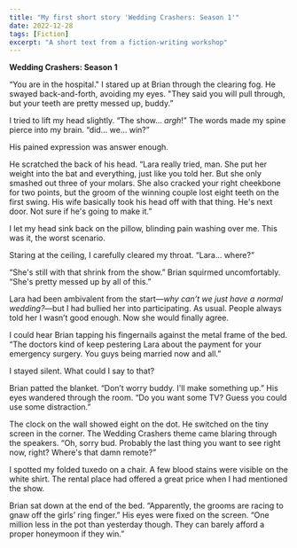 ```yaml
---
title: "My first short story 'Wedding Crashers: Season 1'"
date: 2022-12-28
tags: [Fiction]
excerpt: "A short text from a fiction-writing workshop"
---
```


<b>Wedding Crashers: Season 1</b>

“You are in the hospital." I stared up at Brian through the clearing fog. He swayed back-and-forth, avoiding my eyes. 
"They said you will pull through, but your teeth are pretty messed up, buddy.”


I tried to lift my head slightly. “The show… <i>argh</i>!” The words made my spine pierce into my brain. “did… we… win?”

His pained expression was answer enough.

He scratched the back of his head. “Lara really tried, man. She put her weight into the bat and everything, just like you told her. But she only smashed out three of your molars. She also cracked your right cheekbone for two points, but the groom of the winning couple lost eight teeth on the first swing. His wife basically took his head off with that thing. He's next door. Not sure if he's going to make it.”

I let my head sink back on the pillow, blinding pain washing over me. This was it, the worst scenario. 

Staring at the ceiling, I carefully cleared my throat. “Lara… where?”

“She's still with that shrink from the show.” Brian squirmed uncomfortably. “She's pretty messed up by all of this.” 

Lara had been ambivalent from the start—<i>why can’t we just have a normal wedding?</i>—but I had bullied her into participating. As usual. People always told her I wasn’t good enough. Now she would finally agree.

I could hear Brian tapping his fingernails against the metal frame of the bed. “The doctors kind of keep pestering Lara about the payment for your emergency surgery. You guys being married now and all.”

I stayed silent. What could I say to that?

Brian patted the blanket. “Don’t worry buddy. I'll make something up.” His eyes wandered through the room. “Do you want some TV? Guess you could use some distraction.”

The clock on the wall showed eight on the dot. He switched on the tiny screen in the corner. The Wedding Crashers theme came blaring through the speakers. “Oh, sorry bud. Probably the last thing you want to see right now, right? Where's that damn remote?”

I spotted my folded tuxedo on a chair. A few blood stains were visible on the white shirt. The rental place had offered a great price when I had mentioned the show. 

Brian sat down at the end of the bed. “Apparently, the grooms are racing to gnaw off the girls’ ring finger.” His eyes were fixed on the screen. “One million less in the pot than yesterday though. They can barely afford a proper honeymoon if they win.”
